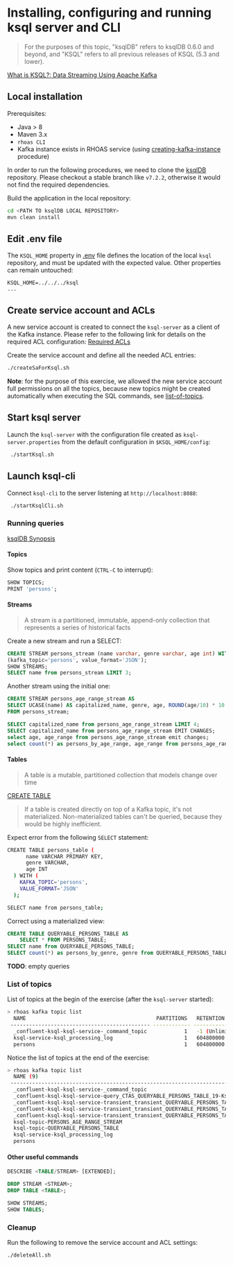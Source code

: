 # Installing, configuring and running ksql server and CLI 
>
> For the purposes of this topic, "ksqlDB" refers to ksqlDB 0.6.0 and beyond, and "KSQL" refers to all previous releases of KSQL (5.3 and lower).
>

[What is KSQL?: Data Streaming Using Apache Kafka](https://hevodata.com/learn/ksql/)

## Local installation
Prerequisites:
* Java > 8
* Maven 3.x
* `rhoas CLI`
* Kafka instance exists in RHOAS service (using [creating-kafka-instance](../README.md#creating-kafka-instance) procedure)

In order to run the following procedures, we need to clone the [ksqlDB](https://github.com/confluentinc/ksql) repository.
Please checkout a stable branch like `v7.2.2`, otherwise it would not find the required dependencies.

Build the application in the local repository:
```bash
cd <PATH TO ksqlDB LOCAL REPOSITORY>
mvn clean install
```

## Edit .env file
The `KSQL_HOME` property in [.env](./.env) file defines the location of the local `ksql` repository, and must be updated
with the expected value. Other properties can remain untouched:
```properties
KSQL_HOME=../../../ksql
...
```

## Create service account and ACLs
A new service account is created to connect the `ksql-server` as a client of the Kafka instance. Please refer to the 
following link for details on the required ACL configuration: 
[Required ACLs](https://github.com/confluentinc/ksql/blob/master/docs/operate-and-deploy/installation/server-config/security.md#required-acls)

Create the service account and define all the needed ACL entries:
```bash
./createSaForKsql.sh
```

**Note**: for the purpose of this exercise, we allowed the new service account full permissions on all the topics, because 
new topics might be created automatically when executing the SQL commands, see [list-of-topics](#list-of-topics). 

## Start ksql server
Launch the `ksql-server` with the configuration file created as `ksql-server.properties` from the default configuration
in `$KSQL_HOME/config`:
```bash
 ./startKsql.sh
 ```

## Launch ksql-cli
Connect `ksql-cli` to the server listening at `http://localhost:8088`:
```bash
 ./startKsqlCli.sh
 ```

### Running queries
[ksqlDB Synopsis](https://docs.ksqldb.io/en/latest/concepts/)
#### Topics
Show topics and print content (`CTRL-C` to interrupt):
```sql
SHOW TOPICS;
PRINT 'persons';
```
#### Streams
>
> A stream is a partitioned, immutable, append-only collection that represents a series of historical facts
> 

Create a new stream and run a SELECT:
```sql
CREATE STREAM persons_stream (name varchar, genre varchar, age int) WITH
(kafka_topic='persons', value_format='JSON');
SHOW STREAMS;
SELECT name from persons_stream LIMIT 3;
```
Another stream using the initial one:
```sql
CREATE STREAM persons_age_range_stream AS
SELECT UCASE(name) AS capitalized_name, genre, age, ROUND(age/10) * 10 as age_range 
FROM persons_stream;

SELECT capitalized_name from persons_age_range_stream LIMIT 4;
SELECT capitalized_name from persons_age_range_stream EMIT CHANGES;
select age, age_range from persons_age_range_stream emit changes;
select count(*) as persons_by_age_range, age_range from persons_age_range_stream group by age_range emit changes;
```

#### Tables
>
> A table is a mutable, partitioned collection that models change over time
> 

[CREATE TABLE](https://docs.ksqldb.io/en/latest/developer-guide/ksqldb-reference/create-table/)
>
> If a table is created directly on top of a Kafka topic, it's not materialized.
> Non-materialized tables can't be queried, because they would be highly inefficient.
>
Expect error from the following `SELECT` statement:
```bash
CREATE TABLE persons_table (
      name VARCHAR PRIMARY KEY, 
      genre VARCHAR, 
      age INT
  ) WITH (
    KAFKA_TOPIC='persons', 
    VALUE_FORMAT='JSON'
  );

SELECT name from persons_table;
```

Correct using a materialized view:
```sql
CREATE TABLE QUERYABLE_PERSONS_TABLE AS
    SELECT * FROM PERSONS_TABLE;
SELECT name from QUERYABLE_PERSONS_TABLE;
SELECT count(*) as persons_by_genre, genre from QUERYABLE_PERSONS_TABLE GROUP BY genre  EMIT CHANGES;
```
**TODO**: empty queries

### List of topics
List of topics at the begin of the exercise (after the `ksql-server` started):
```bash
> rhoas kafka topic list
  NAME                                          PARTITIONS   RETENTION TIME (MS)   RETENTION SIZE (BYTES)  
 --------------------------------------------- ------------ --------------------- ------------------------ 
  _confluent-ksql-ksql-service-_command_topic            1   -1 (Unlimited)        -1 (Unlimited)          
  ksql-service-ksql_processing_log                       1   604800000             -1 (Unlimited)          
  persons                                                1   604800000             -1 (Unlimited) 
```

Notice the list of topics at the end of the exercise:
```bash
> rhoas kafka topic list
  NAME (9)                                                                                                                                               PARTITIONS   RETENTION TIME (MS)   RETENTION SIZE (BYTES)  
 ------------------------------------------------------------------------------------------------------------------------------------------------------ ------------ --------------------- ------------------------ 
  _confluent-ksql-ksql-service-_command_topic                                                                                                                     1   -1 (Unlimited)        -1 (Unlimited)          
  _confluent-ksql-ksql-service-query_CTAS_QUERYABLE_PERSONS_TABLE_19-KsqlTopic-Reduce-changelog                                                                   1   604800000             -1 (Unlimited)          
  _confluent-ksql-ksql-service-transient_transient_QUERYABLE_PERSONS_TABLE_4817192022386807105_1667578355474-Aggregate-Aggregate-Materialize-changelog            1   604800000             -1 (Unlimited)          
  _confluent-ksql-ksql-service-transient_transient_QUERYABLE_PERSONS_TABLE_4817192022386807105_1667578355474-Aggregate-GroupBy-repartition                        1   -1 (Unlimited)        -1 (Unlimited)          
  _confluent-ksql-ksql-service-transient_transient_QUERYABLE_PERSONS_TABLE_4817192022386807105_1667578355474-KsqlTopic-Reduce-changelog                           1   604800000             -1 (Unlimited)          
  ksql-topic-PERSONS_AGE_RANGE_STREAM                                                                                                                                   1   604800000             -1 (Unlimited)          
  ksql-topic-QUERYABLE_PERSONS_TABLE                                                                                                                                    1   604800000             -1 (Unlimited)          
  ksql-service-ksql_processing_log                                                                                                                                1   604800000             -1 (Unlimited)          
  persons                                                                                                                                                         1   604800000             -1 (Unlimited)          
```

#### Other useful commands
```sql
DESCRIBE <TABLE/STREAM> [EXTENDED];

DROP STREAM <STREAM>;
DROP TABLE <TABLE>;

SHOW STREAMS;
SHOW TABLES;
```

### Cleanup
Run the following to remove the service account and ACL settings:
```bash
./deleteAll.sh
```

